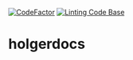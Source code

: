 [![CodeFactor](https://www.codefactor.io/repository/github/holgerverse/holgerdocs/badge)](https://www.codefactor.io/repository/github/holgerverse/holgerdocs)
[![Linting Code Base](https://github.com/holgerverse/holgerdocs/actions/workflows/linting.yml/badge.svg)](https://github.com/holgerverse/holgerdocs/actions/workflows/linting.yml)
# holgerdocs
